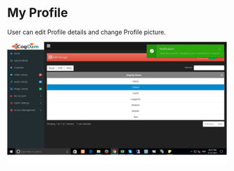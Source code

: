 # My Profile

User can edit Profile details and change Profile picture.

![](../.gitbook/assets/image%20%28185%29.png)

